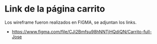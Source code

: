 # Link de la página carrito

Los wireframe fueron realizados en FIGMA, se adjuntan los links.

- https://www.figma.com/file/CJi2Bmfsu98hNNTjHQdiQN/Carrito-full-Jose